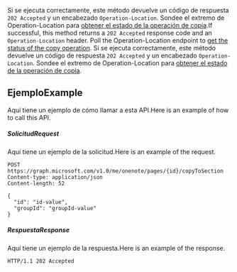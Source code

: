 <span data-ttu-id="77853-p104">Si se ejecuta correctamente, este método devuelve un código de respuesta `202 Accepted` y un encabezado `Operation-Location`. Sondee el extremo de Operation-Location para [obtener el estado de la operación de copia](onenoteoperation_get.md).</span><span class="sxs-lookup"><span data-stu-id="77853-p104">If successful, this method returns a `202 Accepted` response code and an `Operation-Location` header. Poll the Operation-Location endpoint to [get the status of the copy operation](onenoteoperation_get.md).</span></span>
Si se ejecuta correctamente, este método devuelve un código de respuesta `202 Accepted` y un encabezado `Operation-Location`. Sondee el extremo de Operation-Location para [obtener el estado de la operación de copia](onenoteoperation_get.md).

## <span data-ttu-id="77853-134">Ejemplo</span><span class="sxs-lookup"><span data-stu-id="77853-134">Example</span></span>
<a id="example" class="xliff"></a>
<span data-ttu-id="77853-135">Aquí tiene un ejemplo de cómo llamar a esta API.</span><span class="sxs-lookup"><span data-stu-id="77853-135">Here is an example of how to call this API.</span></span>
##### <span data-ttu-id="77853-136">Solicitud</span><span class="sxs-lookup"><span data-stu-id="77853-136">Request</span></span>
<a id="request" class="xliff"></a>
<span data-ttu-id="77853-137">Aquí tiene un ejemplo de la solicitud.</span><span class="sxs-lookup"><span data-stu-id="77853-137">Here is an example of the request.</span></span>
<!-- {
  "blockType": "request",
  "name": "page_copytosection"
}-->
```http
POST https://graph.microsoft.com/v1.0/me/onenote/pages/{id}/copyToSection
Content-type: application/json
Content-length: 52

{
  "id": "id-value",
  "groupId": "groupId-value"
}
```

##### <span data-ttu-id="77853-138">Respuesta</span><span class="sxs-lookup"><span data-stu-id="77853-138">Response</span></span>
<a id="response" class="xliff"></a>
<span data-ttu-id="77853-139">Aquí tiene un ejemplo de la respuesta.</span><span class="sxs-lookup"><span data-stu-id="77853-139">Here is an example of the response.</span></span>
<!-- {
  "blockType": "response",
  "truncated": true,
  "@odata.type": "microsoft.graph.onenoteOperation"
} -->
```http
HTTP/1.1 202 Accepted
```

<!-- uuid: 8fcb5dbc-d5aa-4681-8e31-b001d5168d79
2015-10-25 14:57:30 UTC -->
<!-- {
  "type": "#page.annotation",
  "description": "page: copyToSection",
  "keywords": "",
  "section": "documentation",
  "tocPath": ""
}-->